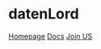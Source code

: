 # datenLord
[Homepage](https://hanslibra.github.io/test-datenlord.github.io/home.html)
[Docs](https://hanslibra.github.io/test-datenlord.github.io/docs.html)
[Join US](https://hanslibra.github.io/test-datenlord.github.io/join.html)


